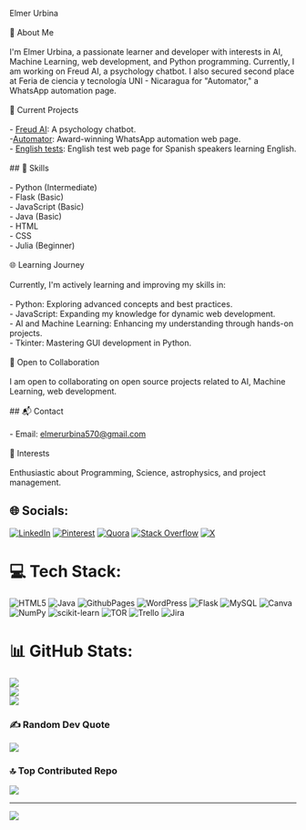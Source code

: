 Elmer Urbina<br><br>💫 About Me<br><br>I'm Elmer Urbina, a passionate learner and developer with interests in AI, Machine Learning, web development, and Python programming. Currently, I am working on Freud AI, a psychology chatbot. I also secured second place at Feria de ciencia y tecnología UNI - Nicaragua for "Automator," a WhatsApp automation page.<br><br>🚀 Current Projects<br><br>- [Freud AI](https://github.com/elmerurbina/freud-ai): A psychology chatbot.<br>-[Automator](https://github.com/elmerurbina/automator): Award-winning WhatsApp automation web page.<br>- [English tests](https://github.com/elmerurbina/english/): English test web page for Spanish speakers learning English.<br><br>## 🔧 Skills<br><br>- Python (Intermediate)<br>- Flask (Basic)<br>- JavaScript (Basic)<br>- Java (Basic)<br>- HTML<br>- CSS<br>- Julia (Beginner)<br><br>🌐 Learning Journey<br><br>Currently, I'm actively learning and improving my skills in:<br><br>- Python: Exploring advanced concepts and best practices.<br>- JavaScript: Expanding my knowledge for dynamic web development.<br>- AI and Machine Learning: Enhancing my understanding through hands-on projects.<br>- Tkinter: Mastering GUI development in Python.<br><br>🌟 Open to Collaboration<br><br>I am open to collaborating on open source projects related to AI, Machine Learning, web development.<br><br>## 📬 Contact<br><br>- Email: elmerurbina570@gmail.com<br><br>🌈 Interests<br><br>Enthusiastic about Programming, Science, astrophysics, and project management.


## 🌐 Socials:
[![LinkedIn](https://img.shields.io/badge/LinkedIn-%230077B5.svg?logo=linkedin&logoColor=white)](https://linkedin.com/in/https://www.linkedin.com/in/elmer-urbina-meneses-290a3b208?utm_source=share&utm_campaign=share_via&utm_content=profile&utm_medium=android_app) [![Pinterest](https://img.shields.io/badge/Pinterest-%23E60023.svg?logo=Pinterest&logoColor=white)](https://pinterest.com/elmerurbina570) [![Quora](https://img.shields.io/badge/Quora-%23B92B27.svg?logo=Quora&logoColor=white)](https://quora.com/profile/https://www.quora.com/profile/Elmer-Urbina-Meneses) [![Stack Overflow](https://img.shields.io/badge/-Stackoverflow-FE7A16?logo=stack-overflow&logoColor=white)](https://stackoverflow.com/users/22451823) [![X](https://img.shields.io/badge/X-black.svg?logo=X&logoColor=white)](https://x.com/@elmer85151) 

# 💻 Tech Stack:
![HTML5](https://img.shields.io/badge/html5-%23E34F26.svg?style=for-the-badge&logo=html5&logoColor=white) ![Java](https://img.shields.io/badge/java-%23ED8B00.svg?style=for-the-badge&logo=openjdk&logoColor=white) ![GithubPages](https://img.shields.io/badge/github%20pages-121013?style=for-the-badge&logo=github&logoColor=white) ![WordPress](https://img.shields.io/badge/WordPress-%23117AC9.svg?style=for-the-badge&logo=WordPress&logoColor=white) ![Flask](https://img.shields.io/badge/flask-%23000.svg?style=for-the-badge&logo=flask&logoColor=white) ![MySQL](https://img.shields.io/badge/mysql-%2300000f.svg?style=for-the-badge&logo=mysql&logoColor=white) ![Canva](https://img.shields.io/badge/Canva-%2300C4CC.svg?style=for-the-badge&logo=Canva&logoColor=white) ![NumPy](https://img.shields.io/badge/numpy-%23013243.svg?style=for-the-badge&logo=numpy&logoColor=white) ![scikit-learn](https://img.shields.io/badge/scikit--learn-%23F7931E.svg?style=for-the-badge&logo=scikit-learn&logoColor=white) ![TOR](https://img.shields.io/badge/tor-%237E4798.svg?style=for-the-badge&logo=tor-project&logoColor=white) ![Trello](https://img.shields.io/badge/Trello-%23026AA7.svg?style=for-the-badge&logo=Trello&logoColor=white) ![Jira](https://img.shields.io/badge/jira-%230A0FFF.svg?style=for-the-badge&logo=jira&logoColor=white)
# 📊 GitHub Stats:
![](https://github-readme-stats.vercel.app/api?username=elmerurbina&theme=dark&hide_border=true&include_all_commits=true&count_private=true)<br/>
![](https://github-readme-streak-stats.herokuapp.com/?user=elmerurbina&theme=dark&hide_border=true)<br/>
![](https://github-readme-stats.vercel.app/api/top-langs/?username=elmerurbina&theme=dark&hide_border=true&include_all_commits=true&count_private=true&layout=compact)

### ✍️ Random Dev Quote
![](https://quotes-github-readme.vercel.app/api?type=horizontal&theme=radical)

### 🔝 Top Contributed Repo
![](https://github-contributor-stats.vercel.app/api?username=elmerurbina&limit=5&theme=dark&combine_all_yearly_contributions=true)

---
[![](https://visitcount.itsvg.in/api?id=elmerurbina&icon=0&color=0)](https://visitcount.itsvg.in)

<!-- Proudly created with GPRM ( https://gprm.itsvg.in ) -->
